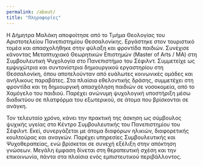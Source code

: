 ```yaml
---
permalink: /about/
title: "Πληροφορίες"
---
```


Η Δήμητρα Μαλάκη αποφοίτησε από το Τμήμα Θεολογίας του Αριστοτελείου Πανεπιστημίου Θεσσαλονίκης. Εργάστηκε στον τουριστικό τομέα και απασχολήθηκε στην φύλαξη και φροντίδα παιδιών. Συνέχισε κάνοντας Μεταπτυχιακό Θεωρητικών Επιστημών (Master of Arts / MA) στη Συμβουλευτική Ψυχολογία στο Πανεπιστήμιο του Σέφιλντ. Συμμετείχε ως εμψυχώτρια και συντονίστρια δημιουργικού εργαστηρίου στη Θεσσαλονίκη, όπου αποτελούνταν από ευάλωτες κοινωνικές ομάδες και ανήλικους παραβάτες. Στα πλαίσια εθελοντικής δράσης, συμμετέχει στη φροντίδα και τη δημιουργική απασχόληση παιδιών σε νοσοκομεία, από το Χαμόγελο του παιδιού. Παρέχει ανώνυμη ψυχολογική υποστήριξη μέσω διαδικτύου σε πλατφόρμα του εξωτερικού, σε άτομα που βρίσκονται σε ανάγκη.

Τον τελευταίο χρόνο, κάνει την πρακτική της άσκηση ως σύμβουλος ψυχικής υγείας στο Κέντρο Συμβουλευτικής του Πανεπιστημίου του Σέφιλντ. Εκεί, συνεργάζεται με άτομα διαφόρων ηλικιών, διαφορετικής κουλτούρας και αναγκών. Παρέχει υπηρεσίες Συμβουλευτικής και Ψυχοθεραπείας, ενώ βρίσκεται σε συνεχή εξέλιξη στην απόκτηση γνώσεων. 
Μεγάλη έμφαση δίνεται στη θεραπευτική σχέση και την επικοινωνία, πάντα στα πλαίσια ενός εμπιστευτικού περιβάλλοντος.

